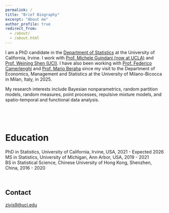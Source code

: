 ```yaml
---
permalink: /
title: "Brief Biography"
excerpt: "About me"
author_profile: true
redirect_from: 
  - /about/
  - /about.html
---
```

I am a PhD candidate in the [Department of Statistics](https://www.stat.uci.edu/) at the University of California, Irvine. I work with [Prof. Michele Guindani (now at UCLA)](https://www.micheleguindani.info/) and [Prof. Weining Shen (UCI)](https://faculty.sites.uci.edu/weinings/). I have also been working with [Prof. Federico Camerlenghi](https://sites.google.com/unimib.it/camerlenghi-federico/) and [Prof. Mario Beraha](https://sites.google.com/view/marioberaha) since my visit to the Department of Economics, Management and Statistics at the University of Milano-Bicocca in Milan, Italy, in 2025.

My research interests include Bayesian nonparametrics, random partition models, random measures, point processes, repulsive mixture models, and spatio-temporal and functional data analysis.
` `  
` `  
` `  
` `  
` `  


Education
======
PhD in Statistics, University of California, Irvine, USA, 2021 - Expected 2026  
MS in Statistics, University of Michigan, Ann Arbor, USA, 2019 - 2021  
BS in Statistical Science, Chinese University of Hong Kong, Shenzhen, China, 2016 - 2020  
` `  
` `  


Contact
------
ziyis9@uci.edu  




